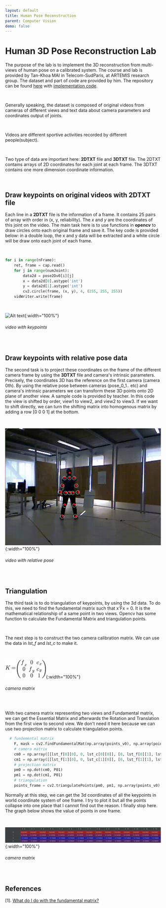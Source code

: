 ```yaml
---
layout: default 
title: Human Pose Reconstruction
parent: Computer Vision
demo: false 
---
```


# Human 3D Pose Reconstruction Lab

The purpose of the lab is to implement the 3D reconstruction from multi-views of human pose on a calibrated system. The course and lab is provided by Tan-Khoa MAI in Telecom-SudParis, at ARTEMIS research group. The dataset and part of code are provided by him. The repository can be found [here](https://github.com/zemin-xu/human_pose_reconstruction) with [implementation code](https://github.com/zemin-xu/human_pose_reconstruction/blob/master/reconstruction.py).

&nbsp;

Generally speaking, the dataset is composed of original videos from cameras of different views and text data about camera parameters and coordinates output of joints.

&nbsp;

Videos are different sportive activities recorded by different people(subject).

&nbsp;

Two type of data are important here: **2DTXT** file and **3DTXT** file. The 2DTXT contains arrays of 2D coordinates for each joint at each frame. The 3DTXT contains one more dimension coordinate information.

&nbsp;

## Draw keypoints on original videos with 2DTXT file

Each line in a **2DTXT** file is the information of a frame. It contains 25 pairs of array with order in (x, y, reliability). The *x* and *y* are the coordinates of this joint on the video. The main task here is to use functions in **opencv** to draw circles onto each original frame and save it. The key code is provided below: in a double loop, the x and y data will be extracted and a white circle will be draw onto each joint of each frame.

&nbsp;

``` python
for i in range(nFrame):
    ret, frame = cap.read()
    for j in range(numJoint):
        data2d = pose2Dv0[i][j]
        x = data2d[0].astype('int')
        y = data2d[1].astype('int')
        cv2.circle(frame, (x, y), 4, (255, 255, 255))  
    vidWriter.write(frame)
```

&nbsp;

![Alt text](https://raw.githubusercontent.com/zemin-xu/zemin-xu.github.io/master/assets/images/pose/keypoints.gif " "){:width="100%"}

###### video with keypoints

&nbsp;

## Draw keypoints with relative pose data

The second task is to project these coordinates on the frame of the different camera frame by using the **3DTXT** file and camera's intrinsic parameters. Precisely, the coordinates 3D has the reference on the first camera (camera 0th). By using the relative pose between cameras (pose_0_1.. etc) and camera's intrinsic parameters we can transform these 3D points onto 2D plane of another view. A sample code is provided by teacher. In this code the view is shifted by order, view1 to view2, and view2 to view3. If we want to shift directly, we can turn the shifting matrix into homogenous matrix by adding a row [0 0 0 1] at the bottom.

&nbsp;

![Alt text](https://raw.githubusercontent.com/zemin-xu/zemin-xu.github.io/master/assets/images/pose/relative_pose.gif " "){:width="100%"}
###### video with relative pose 

&nbsp;

## Triangulation

The third task is to do triangulation of keypoints, by using the 3d data. To do this, we need to find the fundamental matrix such that x'Fx = 0. It is the mathematical relationship of a same point in two views. Opencv has some function to calculate the Fundamental Matrix and triangulation points.


&nbsp;

The next step is to construct the two camera calibration matrix. We can use the data in *lst_f* and *lst_c* to make it.

&nbsp;

![Alt text](https://raw.githubusercontent.com/zemin-xu/zemin-xu.github.io/master/assets/images/pose/camera_matrix.png " "){:width="100%"}
###### camera matrix

&nbsp;

With two camera matrix representing two views and Fundamental matrix, we can get the Essential Matrix and afterwards the Rotation and Translation from the first view to second view. We don't need it here because we can use two projection matrix to calculate triangulation points.

``` python
  # fundemental matrix
    F, mask = cv2.findFundamentalMat(np.array(points_v0), np.array(points_v1), cv2.FM_LMEDS)
    # camera matrix
    cm0 = np.array([[lst_f[0][0], 0, lst_c[0][0]], [0, lst_f[0][1], lst_c[0][1]], [0,0,1]])
    cm1 = np.array([[lst_f[1][0], 0, lst_c[1][0]], [0, lst_f[1][1], lst_c[1][1]], [0,0,1]])
    # projection matrix
    pm0 = np.dot(cm0, P01)
    pm1 = np.dot(cm1, P01)
    # triangulation
    points_frame = cv2.triangulatePoints(pm0, pm1, np.array(points_v0).T, np.array(points_v1).T)
```

Normally at this step, we can get the 3d coordinates of all the keypoints in world coordinate system of one frame. I try to plot it but all the points collapse into one place that I cannot find out the reason. I finally stop here. The graph below shows the value of points in one frame.

&nbsp;

![Alt text](https://raw.githubusercontent.com/zemin-xu/zemin-xu.github.io/master/assets/images/pose/log.png " "){:width="100%"}
###### camera matrix

&nbsp;

## References
[1]. [What do I do with the fundamental matrix?](https://stackoverflow.com/questions/59014376/what-do-i-do-with-the-fundamental-matrix)